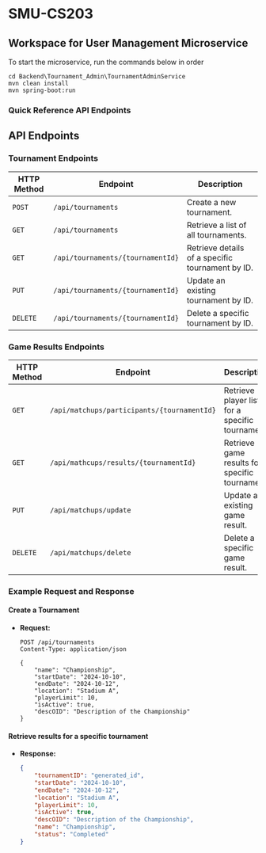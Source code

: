 # SMU-CS203

## Workspace for User Management Microservice

To start the microservice, run the commands below in order

```console
cd Backend\Tournament_Admin\TournamentAdminService
mvn clean install
mvn spring-boot:run
```

### Quick Reference API Endpoints

## API Endpoints

### Tournament Endpoints

| HTTP Method | Endpoint                             | Description                                         |
|-------------|-------------------------------------|-----------------------------------------------------|
| `POST`      | `/api/tournaments`                 | Create a new tournament.                            |
| `GET`       | `/api/tournaments`                 | Retrieve a list of all tournaments.                 |
| `GET`       | `/api/tournaments/{tournamentId}`  | Retrieve details of a specific tournament by ID.   |
| `PUT`       | `/api/tournaments/{tournamentId}`  | Update an existing tournament by ID.                |
| `DELETE`    | `/api/tournaments/{tournamentId}`  | Delete a specific tournament by ID.                 |

### Game Results Endpoints

| HTTP Method | Endpoint                             | Description                                         |
|-------------|-------------------------------------|-----------------------------------------------------|
| `GET`       | `/api/matchups/participants/{tournamentId}` | Retrieve player list  for a specific tournament. |
| `GET`       | `/api/mathcups/results/{tournamentId}` | Retrieve game results for a specific tournament.    |
| `PUT`       | `/api/matchups/update`  | Update an existing game result.               |
| `DELETE`    | `/api/matchups/delete`  | Delete a specific game result.             |

### Example Request and Response

#### Create a Tournament
- **Request:**
    ```http
    POST /api/tournaments
    Content-Type: application/json

    {
        "name": "Championship",
        "startDate": "2024-10-10",
        "endDate": "2024-10-12",
        "location": "Stadium A",
        "playerLimit": 10,
        "isActive": true,
        "descOID": "Description of the Championship"
    }
    ```

#### Retrieve results for a specific tournament
- **Response:** 
    ```json
    {
        "tournamentID": "generated_id",
        "startDate": "2024-10-10",
        "endDate": "2024-10-12",
        "location": "Stadium A",
        "playerLimit": 10,
        "isActive": true,
        "descOID": "Description of the Championship",
        "name": "Championship",
        "status": "Completed"
    }
    ```
